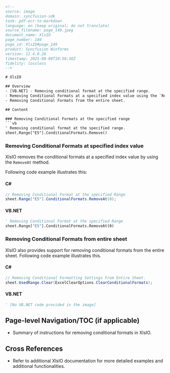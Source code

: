 ```html
<!-- 
source: image
domain: syncfusion-sdk
task: pdf-ocr-to-markdown
language: en (keep original; do not translate)
source_filename: page_149.jpeg
document_name: XlsIO
page_number: 149
page_id: XlsIO#page_149
product: Syncfusion Winforms
version: 11.4.0.26
timestamp: 2025-08-09T10:58:38Z
fidelity: lossless
-->

# XlsIO

## Overview
- [VB.NET] - Removing conditional format at the specified range.
- Removing Conditional Formats at a specified index value using the `RemoveAt` method.
- Removing Conditional Formats from the entire sheet.

## Content

### Removing Conditional Formats at the specified range
```vb
' Removing conditional format at the specified range.
sheet.Range["E5"].ConditionalFormats.Remove()
```

### Removing Conditional Formats at specified index value
XlsIO removes the conditional formats at a specified index value by using the `RemoveAt` method.

Following code example illustrates this:

#### C#
```csharp
// Removing Conditional Format at the specified Range
sheet.Range["E5"].ConditionalFormats.RemoveAt(0);
```

#### VB.NET
```vb
' Removing Conditional Format at the specified Range
sheet.Range["E5"].ConditionalFormats.RemoveAt(0)
```

### Removing Conditional Formats from entire sheet
XlsIO also provides support for removing conditional formats from the entire sheet. Following code example illustrates this.

#### C#
```csharp
// Removing Conditional Formatting Settings From Entire Sheet.
sheet.UsedRange.Clear(ExcelClearOptions.ClearConditionalFormats);
```

#### VB.NET
```vb
' [No VB.NET code provided in the image]
```

## Page-level Navigation/TOC (if applicable)
- Summary of instructions for removing conditional formats in XlsIO.

## Cross References
- Refer to additional XlsIO documentation for more detailed examples and additional functionalities.

<!-- tags: [XlsIO, Conditional Formats, RemoveAt, UsedRange, ClearConditionalFormats] keywords: [Conditional Formats, RemoveAt, ClearConditionalFormats, sheet.UsedRange, ExcelClearOptions] -->
```